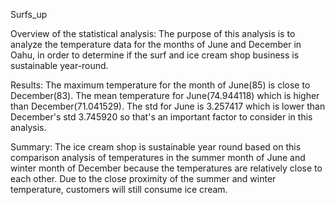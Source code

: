 Surfs_up

Overview of the statistical analysis:
The purpose of this analysis is to analyze the temperature data for the months of June and December in Oahu, in order to determine if the surf and ice cream shop business is sustainable year-round.

Results:
The maximum temperature for the month of June(85) is close to December(83).
The mean temperature for June(74.944118) which is higher than December(71.041529).
The std for June is 3.257417 which is lower than December's std 3.745920 so that's an important factor to consider in this analysis.

Summary:
The ice cream shop is sustainable year round based on this comparison analysis of temperatures in the summer month of June and winter month of December because the temperatures are relatively close to each other. Due to the close proximity of the summer and winter temperature, customers will still consume ice cream.
